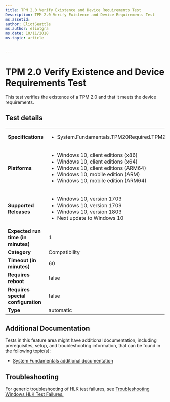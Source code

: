 ```yaml
---
title: TPM 2.0 Verify Existence and Device Requirements Test
Description: TPM 2.0 Verify Existence and Device Requirements Test
ms.assetid: 
author: EliotSeattle
ms.author: eliotgra
ms.date: 10/11/2018
ms.topic: article


---
```


# TPM 2.0 Verify Existence and Device Requirements Test

This test verifies the existence of a TPM 2.0 and that it meets the device requirements.

## Test details
|||
|---|---|
| **Specifications**  | <ul><li>System.Fundamentals.TPM20Required.TPM20Required</li></ul> |  
| **Platforms**   | <ul><li>Windows 10, client editions (x86)</li><li>Windows 10, client editions (x64)</li><li>Windows 10, client editions (ARM64)</li><li>Windows 10, mobile edition (ARM)</li><li>Windows 10, mobile edition (ARM64)</li></ul> |
| **Supported Releases** | <ul><li>Windows 10, version 1703</li><li>Windows 10, version 1709</li><li>Windows 10, version 1803</li><li>Next update to Windows 10</li></ul> |
|**Expected run time (in minutes)**| 1 |
|**Category**| Compatibility |
|**Timeout (in minutes)**| 60 |
|**Requires reboot**| false |
|**Requires special configuration**| false |
|**Type**| automatic |




## Additional Documentation
Tests in this feature area might have additional documentation, including prerequisites, setup, and troubleshooting information, that can be found in the following topic(s): <ul><li>[System.Fundamentals additional documentation](https:\//docs.microsoft.com/en-us/windows-hardware/test/hlk/testref/system-fundamentals-additional-documentation.md)</li></ul>

## Troubleshooting
For generic troubleshooting of HLK test failures, see [Troubleshooting Windows HLK Test Failures.](https://docs.microsoft.com/en-us/windows-hardware/HLK/troubleshooting.html)